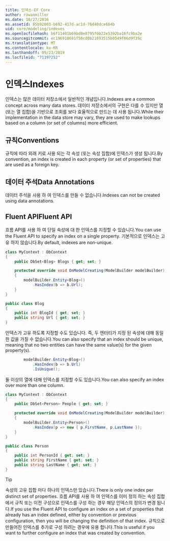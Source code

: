 ```yaml
---
title: 인덱스-EF Core
author: rowanmiller
ms.date: 10/27/2016
ms.assetid: 85b92003-b692-417d-ac1d-76d40dce664b
uid: core/modeling/indexes
ms.openlocfilehash: b6f11401b69bd8e8795f6b22e5392ba16fc9ba2e
ms.sourcegitcommit: ec196918691f50cd0b21693515b0549f06d9f39c
ms.translationtype: MT
ms.contentlocale: ko-KR
ms.lasthandoff: 09/23/2019
ms.locfileid: "71197252"
---
```

# <a name="indexes"></a><span data-ttu-id="ddadd-102">인덱스</span><span class="sxs-lookup"><span data-stu-id="ddadd-102">Indexes</span></span>

<span data-ttu-id="ddadd-103">인덱스는 많은 데이터 저장소에서 일반적인 개념입니다.</span><span class="sxs-lookup"><span data-stu-id="ddadd-103">Indexes are a common concept across many data stores.</span></span> <span data-ttu-id="ddadd-104">데이터 저장소에서의 구현은 다를 수 있지만 열 (또는 열 집합)을 기반으로 조회를 보다 효율적으로 만드는 데 사용 됩니다.</span><span class="sxs-lookup"><span data-stu-id="ddadd-104">While their implementation in the data store may vary, they are used to make lookups based on a column (or set of columns) more efficient.</span></span>

## <a name="conventions"></a><span data-ttu-id="ddadd-105">규칙</span><span class="sxs-lookup"><span data-stu-id="ddadd-105">Conventions</span></span>

<span data-ttu-id="ddadd-106">규칙에 따라 외래 키로 사용 되는 각 속성 (또는 속성 집합)에 인덱스가 생성 됩니다.</span><span class="sxs-lookup"><span data-stu-id="ddadd-106">By convention, an index is created in each property (or set of properties) that are used as a foreign key.</span></span>

## <a name="data-annotations"></a><span data-ttu-id="ddadd-107">데이터 주석</span><span class="sxs-lookup"><span data-stu-id="ddadd-107">Data Annotations</span></span>

<span data-ttu-id="ddadd-108">데이터 주석을 사용 하 여 인덱스를 만들 수 없습니다.</span><span class="sxs-lookup"><span data-stu-id="ddadd-108">Indexes can not be created using data annotations.</span></span>

## <a name="fluent-api"></a><span data-ttu-id="ddadd-109">Fluent API</span><span class="sxs-lookup"><span data-stu-id="ddadd-109">Fluent API</span></span>

<span data-ttu-id="ddadd-110">흐름 API를 사용 하 여 단일 속성에 대 한 인덱스를 지정할 수 있습니다.</span><span class="sxs-lookup"><span data-stu-id="ddadd-110">You can use the Fluent API to specify an index on a single property.</span></span> <span data-ttu-id="ddadd-111">기본적으로 인덱스는 고유 하지 않습니다.</span><span class="sxs-lookup"><span data-stu-id="ddadd-111">By default, indexes are non-unique.</span></span>

<!-- [!code-csharp[Main](samples/core/Modeling/FluentAPI/Index.cs?highlight=7,8)] -->
``` csharp
class MyContext : DbContext
{
    public DbSet<Blog> Blogs { get; set; }

    protected override void OnModelCreating(ModelBuilder modelBuilder)
    {
        modelBuilder.Entity<Blog>()
            .HasIndex(b => b.Url);
    }
}

public class Blog
{
    public int BlogId { get; set; }
    public string Url { get; set; }
}
```

<span data-ttu-id="ddadd-112">인덱스가 고유 하도록 지정할 수도 있습니다. 즉, 두 엔터티가 지정 된 속성에 대해 동일한 값을 가질 수 없습니다.</span><span class="sxs-lookup"><span data-stu-id="ddadd-112">You can also specify that an index should be unique, meaning that no two entities can have the same value(s) for the given property(s).</span></span>

<!-- [!code-csharp[Main](samples/core/Modeling/FluentAPI/IndexUnique.cs?highlight=3)] -->
``` csharp
        modelBuilder.Entity<Blog>()
            .HasIndex(b => b.Url)
            .IsUnique();
```

<span data-ttu-id="ddadd-113">둘 이상의 열에 대해 인덱스를 지정할 수도 있습니다.</span><span class="sxs-lookup"><span data-stu-id="ddadd-113">You can also specify an index over more than one column.</span></span>

<!-- [!code-csharp[Main](samples/core/Modeling/FluentAPI/IndexComposite.cs?highlight=7,8)] -->
``` csharp
class MyContext : DbContext
{
    public DbSet<Person> People { get; set; }

    protected override void OnModelCreating(ModelBuilder modelBuilder)
    {
        modelBuilder.Entity<Person>()
            .HasIndex(p => new { p.FirstName, p.LastName });
    }
}

public class Person
{
    public int PersonId { get; set; }
    public string FirstName { get; set; }
    public string LastName { get; set; }
}
```

> [!TIP]  
> <span data-ttu-id="ddadd-114">속성의 고유 집합 마다 하나의 인덱스만 있습니다.</span><span class="sxs-lookup"><span data-stu-id="ddadd-114">There is only one index per distinct set of properties.</span></span> <span data-ttu-id="ddadd-115">흐름 API를 사용 하 여 인덱스를 이미 정의 하는 속성 집합에서 규칙 또는 이전 구성으로 인덱스를 구성 하는 경우 해당 인덱스의 정의가 변경 됩니다.</span><span class="sxs-lookup"><span data-stu-id="ddadd-115">If you use the Fluent API to configure an index on a set of properties that already has an index defined, either by convention or previous configuration, then you will be changing the definition of that index.</span></span> <span data-ttu-id="ddadd-116">규칙으로 만들어진 인덱스를 추가로 구성 하려는 경우에 유용 합니다.</span><span class="sxs-lookup"><span data-stu-id="ddadd-116">This is useful if you want to further configure an index that was created by convention.</span></span>
